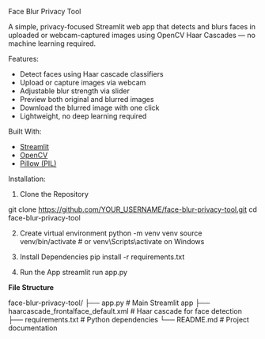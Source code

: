 Face Blur Privacy Tool

A simple, privacy-focused Streamlit web app that detects and blurs faces in uploaded or webcam-captured images using OpenCV Haar Cascades — no machine learning required.

Features:

- Detect faces using Haar cascade classifiers
- Upload or capture images via webcam
- Adjustable blur strength via slider
- Preview both original and blurred images
- Download the blurred image with one click
- Lightweight, no deep learning required

Built With:

- [Streamlit](https://streamlit.io/)
- [OpenCV](https://opencv.org/)
- [Pillow (PIL)](https://python-pillow.org/)

Installation:

1. Clone the Repository

git clone https://github.com/YOUR_USERNAME/face-blur-privacy-tool.git
cd face-blur-privacy-tool 

2. Create virtual environment
python -m venv venv
source venv/bin/activate  # or venv\Scripts\activate on Windows

3. Install Dependencies
pip install -r requirements.txt

4. Run the App
streamlit run app.py


**File Structure**

face-blur-privacy-tool/
├── app.py                         # Main Streamlit app
├── haarcascade_frontalface_default.xml  # Haar cascade for face detection
├── requirements.txt               # Python dependencies
└── README.md                      # Project documentation

